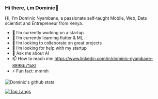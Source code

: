 ### Hi there, i,m Dominic👋


Hi, I'm Dominic Nyambane, a passionate self-taught Mobile, Web, Data scientist and Entrepreneur from Kenya.
- 🔭 I’m currently working on a startup
- 🌱 I’m currently learning flutter & ML
- 👯 I’m looking to collaborate on great projects
- 🤔 I’m looking for help with my startup
- 💬 Ask me about AI
- 📫 How to reach me: https://www.linkedin.com/in/dominic-nyambane-8898b71b8/
- ⚡ Fun fact: mmmh


![Dominic's github stats](https://github-readme-stats.vercel.app/api?username=dom-inic&theme=merko&layout=compact&count_private=true&show_icons=true)


[![Top Langs](https://github-readme-stats.vercel.app/api/top-langs/?username=dom-inic&layout=compact&theme=merko&langs_count=8)](https://github.com/dom-inic/github-readme-stats)
